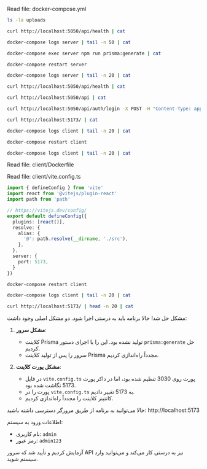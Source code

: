 
Read file: docker-compose.yml

```bash
ls -la uploads
```

```bash
curl http://localhost:5050/api/health | cat
```

```bash
docker-compose logs server | tail -n 50 | cat
```

```bash
docker-compose exec server npm run prisma:generate | cat
```

```bash
docker-compose restart server
```

```bash
docker-compose logs server | tail -n 20 | cat
```

```bash
curl http://localhost:5050/api/health | cat
```

```bash
curl http://localhost:5050/api | cat
```

```bash
curl http://localhost:5050/api/auth/login -X POST -H "Content-Type: application/json" -d '{"username":"admin", "password":"admin123"}' | cat
```

```bash
curl http://localhost:5173/ | cat
```

```bash
docker-compose logs client | tail -n 20 | cat
```

```bash
docker-compose restart client
```

```bash
docker-compose logs client | tail -n 20 | cat
```

Read file: client/Dockerfile

Read file: client/vite.config.ts

```typescript:client/vite.config.ts
import { defineConfig } from 'vite'
import react from '@vitejs/plugin-react'
import path from 'path'

// https://vitejs.dev/config/
export default defineConfig({
  plugins: [react()],
  resolve: {
    alias: {
      '@': path.resolve(__dirname, './src'),
    },
  },
  server: {
    port: 5173,
  }
})
```

```bash
docker-compose restart client
```

```bash
docker-compose logs client | tail -n 20 | cat
```

```bash
curl http://localhost:5173/ | head -n 20 | cat
```
مشکل حل شد! حالا برنامه باید به درستی اجرا شود. دو مشکل اصلی وجود داشت:

1. **مشکل سرور**: 
   - کلاینت Prisma تولید نشده بود. این را با اجرای دستور `prisma:generate` حل کردیم.
   - سرور را پس از تولید کلاینت Prisma مجدداً راه‌اندازی کردیم.

2. **مشکل پورت کلاینت**: 
   - در فایل `vite.config.ts` پورت روی 3030 تنظیم شده بود، اما در داکر پورت 5173 نگاشت شده بود.
   - پورت را در `vite.config.ts` به 5173 تغییر دادیم.
   - کانتینر کلاینت را مجدداً راه‌اندازی کردیم.

حالا می‌توانید به برنامه از طریق مرورگر دسترسی داشته باشید:
http://localhost:5173

اطلاعات ورود به سیستم:
- نام کاربری: `admin`
- رمز عبور: `admin123`

آزمایش کردیم و تأیید شد که سرور API نیز به درستی کار می‌کند و می‌توانید وارد سیستم شوید.
